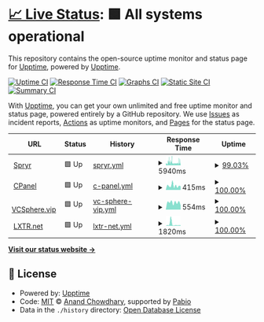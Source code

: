# [📈 Live Status](https://demo.upptime.js.org): <!--live status--> **🟩 All systems operational**

This repository contains the open-source uptime monitor and status page for [Upptime](https://upptime.js.org), powered by [Upptime](https://github.com/upptime/upptime).

[![Uptime CI](https://github.com/vcsphere/upptime/workflows/Uptime%20CI/badge.svg)](https://github.com/vcsphere/upptime/actions?query=workflow%3A%22Uptime+CI%22)
[![Response Time CI](https://github.com/vcsphere/upptime/workflows/Response%20Time%20CI/badge.svg)](https://github.com/vcsphere/upptime/actions?query=workflow%3A%22Response+Time+CI%22)
[![Graphs CI](https://github.com/vcsphere/upptime/workflows/Graphs%20CI/badge.svg)](https://github.com/vcsphere/upptime/actions?query=workflow%3A%22Graphs+CI%22)
[![Static Site CI](https://github.com/vcsphere/upptime/workflows/Static%20Site%20CI/badge.svg)](https://github.com/vcsphere/upptime/actions?query=workflow%3A%22Static+Site+CI%22)
[![Summary CI](https://github.com/vcsphere/upptime/workflows/Summary%20CI/badge.svg)](https://github.com/vcsphere/upptime/actions?query=workflow%3A%22Summary+CI%22)

With [Upptime](https://upptime.js.org), you can get your own unlimited and free uptime monitor and status page, powered entirely by a GitHub repository. We use [Issues](https://github.com/upptime/upptime/issues) as incident reports, [Actions](https://github.com/vcsphere/upptime/actions) as uptime monitors, and [Pages](https://demo.upptime.js.org) for the status page.

<!--start: status pages-->
<!-- This summary is generated by Upptime (https://github.com/upptime/upptime) -->
<!-- Do not edit this manually, your changes will be overwritten -->
<!-- prettier-ignore -->
| URL | Status | History | Response Time | Uptime |
| --- | ------ | ------- | ------------- | ------ |
| <img alt="" src="https://spryr.com/favicon-spryr.png" height="13"> [Spryr](https://spryr.com) | 🟩 Up | [spryr.yml](https://github.com/vcsphere/upptime/commits/HEAD/history/spryr.yml) | <details><summary><img alt="Response time graph" src="./graphs/spryr/response-time-week.png" height="20"> 5940ms</summary><br><a href="https://status.spryr.com/history/spryr"><img alt="Response time 3644" src="https://img.shields.io/endpoint?url=https%3A%2F%2Fraw.githubusercontent.com%2Fvcsphere%2Fupptime%2FHEAD%2Fapi%2Fspryr%2Fresponse-time.json"></a><br><a href="https://status.spryr.com/history/spryr"><img alt="24-hour response time 6113" src="https://img.shields.io/endpoint?url=https%3A%2F%2Fraw.githubusercontent.com%2Fvcsphere%2Fupptime%2FHEAD%2Fapi%2Fspryr%2Fresponse-time-day.json"></a><br><a href="https://status.spryr.com/history/spryr"><img alt="7-day response time 5940" src="https://img.shields.io/endpoint?url=https%3A%2F%2Fraw.githubusercontent.com%2Fvcsphere%2Fupptime%2FHEAD%2Fapi%2Fspryr%2Fresponse-time-week.json"></a><br><a href="https://status.spryr.com/history/spryr"><img alt="30-day response time 5110" src="https://img.shields.io/endpoint?url=https%3A%2F%2Fraw.githubusercontent.com%2Fvcsphere%2Fupptime%2FHEAD%2Fapi%2Fspryr%2Fresponse-time-month.json"></a><br><a href="https://status.spryr.com/history/spryr"><img alt="1-year response time 3644" src="https://img.shields.io/endpoint?url=https%3A%2F%2Fraw.githubusercontent.com%2Fvcsphere%2Fupptime%2FHEAD%2Fapi%2Fspryr%2Fresponse-time-year.json"></a></details> | <details><summary><a href="https://status.spryr.com/history/spryr">99.03%</a></summary><a href="https://status.spryr.com/history/spryr"><img alt="All-time uptime 99.51%" src="https://img.shields.io/endpoint?url=https%3A%2F%2Fraw.githubusercontent.com%2Fvcsphere%2Fupptime%2FHEAD%2Fapi%2Fspryr%2Fuptime.json"></a><br><a href="https://status.spryr.com/history/spryr"><img alt="24-hour uptime 96.65%" src="https://img.shields.io/endpoint?url=https%3A%2F%2Fraw.githubusercontent.com%2Fvcsphere%2Fupptime%2FHEAD%2Fapi%2Fspryr%2Fuptime-day.json"></a><br><a href="https://status.spryr.com/history/spryr"><img alt="7-day uptime 99.03%" src="https://img.shields.io/endpoint?url=https%3A%2F%2Fraw.githubusercontent.com%2Fvcsphere%2Fupptime%2FHEAD%2Fapi%2Fspryr%2Fuptime-week.json"></a><br><a href="https://status.spryr.com/history/spryr"><img alt="30-day uptime 99.54%" src="https://img.shields.io/endpoint?url=https%3A%2F%2Fraw.githubusercontent.com%2Fvcsphere%2Fupptime%2FHEAD%2Fapi%2Fspryr%2Fuptime-month.json"></a><br><a href="https://status.spryr.com/history/spryr"><img alt="1-year uptime 99.51%" src="https://img.shields.io/endpoint?url=https%3A%2F%2Fraw.githubusercontent.com%2Fvcsphere%2Fupptime%2FHEAD%2Fapi%2Fspryr%2Fuptime-year.json"></a></details>
| <img alt="" src="https://cpanel.sharelifegateway.com/favicon.ico" height="13"> [CPanel](https://cpanel.sharelifegateway.com/) | 🟩 Up | [c-panel.yml](https://github.com/vcsphere/upptime/commits/HEAD/history/c-panel.yml) | <details><summary><img alt="Response time graph" src="./graphs/c-panel/response-time-week.png" height="20"> 415ms</summary><br><a href="https://status.spryr.com/history/c-panel"><img alt="Response time 330" src="https://img.shields.io/endpoint?url=https%3A%2F%2Fraw.githubusercontent.com%2Fvcsphere%2Fupptime%2FHEAD%2Fapi%2Fc-panel%2Fresponse-time.json"></a><br><a href="https://status.spryr.com/history/c-panel"><img alt="24-hour response time 374" src="https://img.shields.io/endpoint?url=https%3A%2F%2Fraw.githubusercontent.com%2Fvcsphere%2Fupptime%2FHEAD%2Fapi%2Fc-panel%2Fresponse-time-day.json"></a><br><a href="https://status.spryr.com/history/c-panel"><img alt="7-day response time 415" src="https://img.shields.io/endpoint?url=https%3A%2F%2Fraw.githubusercontent.com%2Fvcsphere%2Fupptime%2FHEAD%2Fapi%2Fc-panel%2Fresponse-time-week.json"></a><br><a href="https://status.spryr.com/history/c-panel"><img alt="30-day response time 330" src="https://img.shields.io/endpoint?url=https%3A%2F%2Fraw.githubusercontent.com%2Fvcsphere%2Fupptime%2FHEAD%2Fapi%2Fc-panel%2Fresponse-time-month.json"></a><br><a href="https://status.spryr.com/history/c-panel"><img alt="1-year response time 330" src="https://img.shields.io/endpoint?url=https%3A%2F%2Fraw.githubusercontent.com%2Fvcsphere%2Fupptime%2FHEAD%2Fapi%2Fc-panel%2Fresponse-time-year.json"></a></details> | <details><summary><a href="https://status.spryr.com/history/c-panel">100.00%</a></summary><a href="https://status.spryr.com/history/c-panel"><img alt="All-time uptime 100.00%" src="https://img.shields.io/endpoint?url=https%3A%2F%2Fraw.githubusercontent.com%2Fvcsphere%2Fupptime%2FHEAD%2Fapi%2Fc-panel%2Fuptime.json"></a><br><a href="https://status.spryr.com/history/c-panel"><img alt="24-hour uptime 100.00%" src="https://img.shields.io/endpoint?url=https%3A%2F%2Fraw.githubusercontent.com%2Fvcsphere%2Fupptime%2FHEAD%2Fapi%2Fc-panel%2Fuptime-day.json"></a><br><a href="https://status.spryr.com/history/c-panel"><img alt="7-day uptime 100.00%" src="https://img.shields.io/endpoint?url=https%3A%2F%2Fraw.githubusercontent.com%2Fvcsphere%2Fupptime%2FHEAD%2Fapi%2Fc-panel%2Fuptime-week.json"></a><br><a href="https://status.spryr.com/history/c-panel"><img alt="30-day uptime 100.00%" src="https://img.shields.io/endpoint?url=https%3A%2F%2Fraw.githubusercontent.com%2Fvcsphere%2Fupptime%2FHEAD%2Fapi%2Fc-panel%2Fuptime-month.json"></a><br><a href="https://status.spryr.com/history/c-panel"><img alt="1-year uptime 100.00%" src="https://img.shields.io/endpoint?url=https%3A%2F%2Fraw.githubusercontent.com%2Fvcsphere%2Fupptime%2FHEAD%2Fapi%2Fc-panel%2Fuptime-year.json"></a></details>
| <img alt="" src="https://vcsphere.vip/Content/Resources/vcsphere_square_transparent_1.png" height="13"> [VCSphere.vip](https://vcsphere.vip/) | 🟩 Up | [vc-sphere-vip.yml](https://github.com/vcsphere/upptime/commits/HEAD/history/vc-sphere-vip.yml) | <details><summary><img alt="Response time graph" src="./graphs/vc-sphere-vip/response-time-week.png" height="20"> 554ms</summary><br><a href="https://status.spryr.com/history/vc-sphere-vip"><img alt="Response time 1027" src="https://img.shields.io/endpoint?url=https%3A%2F%2Fraw.githubusercontent.com%2Fvcsphere%2Fupptime%2FHEAD%2Fapi%2Fvc-sphere-vip%2Fresponse-time.json"></a><br><a href="https://status.spryr.com/history/vc-sphere-vip"><img alt="24-hour response time 339" src="https://img.shields.io/endpoint?url=https%3A%2F%2Fraw.githubusercontent.com%2Fvcsphere%2Fupptime%2FHEAD%2Fapi%2Fvc-sphere-vip%2Fresponse-time-day.json"></a><br><a href="https://status.spryr.com/history/vc-sphere-vip"><img alt="7-day response time 554" src="https://img.shields.io/endpoint?url=https%3A%2F%2Fraw.githubusercontent.com%2Fvcsphere%2Fupptime%2FHEAD%2Fapi%2Fvc-sphere-vip%2Fresponse-time-week.json"></a><br><a href="https://status.spryr.com/history/vc-sphere-vip"><img alt="30-day response time 1133" src="https://img.shields.io/endpoint?url=https%3A%2F%2Fraw.githubusercontent.com%2Fvcsphere%2Fupptime%2FHEAD%2Fapi%2Fvc-sphere-vip%2Fresponse-time-month.json"></a><br><a href="https://status.spryr.com/history/vc-sphere-vip"><img alt="1-year response time 1027" src="https://img.shields.io/endpoint?url=https%3A%2F%2Fraw.githubusercontent.com%2Fvcsphere%2Fupptime%2FHEAD%2Fapi%2Fvc-sphere-vip%2Fresponse-time-year.json"></a></details> | <details><summary><a href="https://status.spryr.com/history/vc-sphere-vip">100.00%</a></summary><a href="https://status.spryr.com/history/vc-sphere-vip"><img alt="All-time uptime 100.00%" src="https://img.shields.io/endpoint?url=https%3A%2F%2Fraw.githubusercontent.com%2Fvcsphere%2Fupptime%2FHEAD%2Fapi%2Fvc-sphere-vip%2Fuptime.json"></a><br><a href="https://status.spryr.com/history/vc-sphere-vip"><img alt="24-hour uptime 100.00%" src="https://img.shields.io/endpoint?url=https%3A%2F%2Fraw.githubusercontent.com%2Fvcsphere%2Fupptime%2FHEAD%2Fapi%2Fvc-sphere-vip%2Fuptime-day.json"></a><br><a href="https://status.spryr.com/history/vc-sphere-vip"><img alt="7-day uptime 100.00%" src="https://img.shields.io/endpoint?url=https%3A%2F%2Fraw.githubusercontent.com%2Fvcsphere%2Fupptime%2FHEAD%2Fapi%2Fvc-sphere-vip%2Fuptime-week.json"></a><br><a href="https://status.spryr.com/history/vc-sphere-vip"><img alt="30-day uptime 100.00%" src="https://img.shields.io/endpoint?url=https%3A%2F%2Fraw.githubusercontent.com%2Fvcsphere%2Fupptime%2FHEAD%2Fapi%2Fvc-sphere-vip%2Fuptime-month.json"></a><br><a href="https://status.spryr.com/history/vc-sphere-vip"><img alt="1-year uptime 100.00%" src="https://img.shields.io/endpoint?url=https%3A%2F%2Fraw.githubusercontent.com%2Fvcsphere%2Fupptime%2FHEAD%2Fapi%2Fvc-sphere-vip%2Fuptime-year.json"></a></details>
| <img alt="" src="https://lxtr.net/Content/Resources/lxtrqr3.jpg" height="13"> [LXTR.net](https://lxtr.net/) | 🟩 Up | [lxtr-net.yml](https://github.com/vcsphere/upptime/commits/HEAD/history/lxtr-net.yml) | <details><summary><img alt="Response time graph" src="./graphs/lxtr-net/response-time-week.png" height="20"> 1820ms</summary><br><a href="https://status.spryr.com/history/lxtr-net"><img alt="Response time 760" src="https://img.shields.io/endpoint?url=https%3A%2F%2Fraw.githubusercontent.com%2Fvcsphere%2Fupptime%2FHEAD%2Fapi%2Flxtr-net%2Fresponse-time.json"></a><br><a href="https://status.spryr.com/history/lxtr-net"><img alt="24-hour response time 695" src="https://img.shields.io/endpoint?url=https%3A%2F%2Fraw.githubusercontent.com%2Fvcsphere%2Fupptime%2FHEAD%2Fapi%2Flxtr-net%2Fresponse-time-day.json"></a><br><a href="https://status.spryr.com/history/lxtr-net"><img alt="7-day response time 1820" src="https://img.shields.io/endpoint?url=https%3A%2F%2Fraw.githubusercontent.com%2Fvcsphere%2Fupptime%2FHEAD%2Fapi%2Flxtr-net%2Fresponse-time-week.json"></a><br><a href="https://status.spryr.com/history/lxtr-net"><img alt="30-day response time 900" src="https://img.shields.io/endpoint?url=https%3A%2F%2Fraw.githubusercontent.com%2Fvcsphere%2Fupptime%2FHEAD%2Fapi%2Flxtr-net%2Fresponse-time-month.json"></a><br><a href="https://status.spryr.com/history/lxtr-net"><img alt="1-year response time 760" src="https://img.shields.io/endpoint?url=https%3A%2F%2Fraw.githubusercontent.com%2Fvcsphere%2Fupptime%2FHEAD%2Fapi%2Flxtr-net%2Fresponse-time-year.json"></a></details> | <details><summary><a href="https://status.spryr.com/history/lxtr-net">100.00%</a></summary><a href="https://status.spryr.com/history/lxtr-net"><img alt="All-time uptime 100.00%" src="https://img.shields.io/endpoint?url=https%3A%2F%2Fraw.githubusercontent.com%2Fvcsphere%2Fupptime%2FHEAD%2Fapi%2Flxtr-net%2Fuptime.json"></a><br><a href="https://status.spryr.com/history/lxtr-net"><img alt="24-hour uptime 100.00%" src="https://img.shields.io/endpoint?url=https%3A%2F%2Fraw.githubusercontent.com%2Fvcsphere%2Fupptime%2FHEAD%2Fapi%2Flxtr-net%2Fuptime-day.json"></a><br><a href="https://status.spryr.com/history/lxtr-net"><img alt="7-day uptime 100.00%" src="https://img.shields.io/endpoint?url=https%3A%2F%2Fraw.githubusercontent.com%2Fvcsphere%2Fupptime%2FHEAD%2Fapi%2Flxtr-net%2Fuptime-week.json"></a><br><a href="https://status.spryr.com/history/lxtr-net"><img alt="30-day uptime 100.00%" src="https://img.shields.io/endpoint?url=https%3A%2F%2Fraw.githubusercontent.com%2Fvcsphere%2Fupptime%2FHEAD%2Fapi%2Flxtr-net%2Fuptime-month.json"></a><br><a href="https://status.spryr.com/history/lxtr-net"><img alt="1-year uptime 100.00%" src="https://img.shields.io/endpoint?url=https%3A%2F%2Fraw.githubusercontent.com%2Fvcsphere%2Fupptime%2FHEAD%2Fapi%2Flxtr-net%2Fuptime-year.json"></a></details>

<!--end: status pages-->

[**Visit our status website →**](https://demo.upptime.js.org)

## 📄 License

- Powered by: [Upptime](https://github.com/upptime/upptime)
- Code: [MIT](./LICENSE) © [Anand Chowdhary](https://anandchowdhary.com), supported by [Pabio](https://pabio.com)
- Data in the `./history` directory: [Open Database License](https://opendatacommons.org/licenses/odbl/1-0/)
